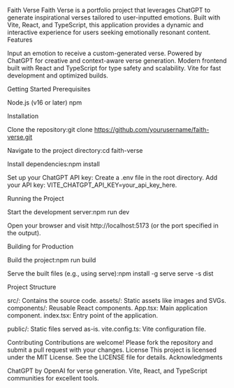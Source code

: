 Faith Verse
Faith Verse is a portfolio project that leverages ChatGPT to generate inspirational verses tailored to user-inputted emotions. Built with Vite, React, and TypeScript, this application provides a dynamic and interactive experience for users seeking emotionally resonant content.
Features

Input an emotion to receive a custom-generated verse.
Powered by ChatGPT for creative and context-aware verse generation.
Modern frontend built with React and TypeScript for type safety and scalability.
Vite for fast development and optimized builds.

Getting Started
Prerequisites

Node.js (v16 or later)
npm

Installation

Clone the repository:git clone https://github.com/yourusername/faith-verse.git


Navigate to the project directory:cd faith-verse


Install dependencies:npm install


Set up your ChatGPT API key:
Create a .env file in the root directory.
Add your API key: VITE_CHATGPT_API_KEY=your_api_key_here.



Running the Project

Start the development server:npm run dev


Open your browser and visit http://localhost:5173 (or the port specified in the output).

Building for Production

Build the project:npm run build


Serve the built files (e.g., using serve):npm install -g serve
serve -s dist



Project Structure

src/: Contains the source code.
assets/: Static assets like images and SVGs.
components/: Reusable React components.
App.tsx: Main application component.
index.tsx: Entry point of the application.


public/: Static files served as-is.
vite.config.ts: Vite configuration file.

Contributing
Contributions are welcome! Please fork the repository and submit a pull request with your changes.
License
This project is licensed under the MIT License. See the LICENSE file for details.
Acknowledgments

ChatGPT by OpenAI for verse generation.
Vite, React, and TypeScript communities for excellent tools.

